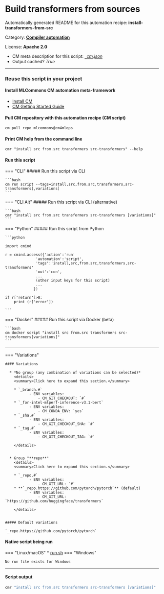 # Build transformers from sources
Automatically generated README for this automation recipe: **install-transformers-from-src**

Category: **[Compiler automation](..)**

License: **Apache 2.0**


* CM meta description for this script: *[_cm.json](https://github.com/mlcommons/cm4mlops/tree/main/script/install-transformers-from-src/_cm.json)*
* Output cached? *True*

---
### Reuse this script in your project

#### Install MLCommons CM automation meta-framework

* [Install CM](https://docs.mlcommons.org/ck/install)
* [CM Getting Started Guide](https://docs.mlcommons.org/ck/getting-started/)

#### Pull CM repository with this automation recipe (CM script)

```cm pull repo mlcommons@cm4mlops```

#### Print CM help from the command line

````cmr "install src from.src transformers src-transformers" --help````

#### Run this script

=== "CLI"
    ##### Run this script via CLI

    ```bash
    cm run script --tags=install,src,from.src,transformers,src-transformers[,variations] 
    ```
=== "CLI Alt"
    ##### Run this script via CLI (alternative)


    ```bash
    cmr "install src from.src transformers src-transformers [variations]" 
    ```

=== "Python"
    ##### Run this script from Python


    ```python

    import cmind

    r = cmind.access({'action':'run'
                  'automation':'script',
                  'tags':'install,src,from.src,transformers,src-transformers'
                  'out':'con',
                  ...
                  (other input keys for this script)
                  ...
                 })

    if r['return']>0:
        print (r['error'])

    ```


=== "Docker"
    ##### Run this script via Docker (beta)

    ```bash
    cm docker script "install src from.src transformers src-transformers[variations]" 
    ```
___

=== "Variations"


    #### Variations

      * *No group (any combination of variations can be selected)*
        <details>
        <summary>Click here to expand this section.</summary>

        * `_branch.#`
               - ENV variables:
                   - CM_GIT_CHECKOUT: `#`
        * `_for-intel-mlperf-inference-v3.1-bert`
               - ENV variables:
                   - CM_CONDA_ENV: `yes`
        * `_sha.#`
               - ENV variables:
                   - CM_GIT_CHECKOUT_SHA: `#`
        * `_tag.#`
               - ENV variables:
                   - CM_GIT_CHECKOUT_TAG: `#`

        </details>


      * Group "**repo**"
        <details>
        <summary>Click here to expand this section.</summary>

        * `_repo.#`
               - ENV variables:
                   - CM_GIT_URL: `#`
        * **`_repo.https://github.com/pytorch/pytorch`** (default)
               - ENV variables:
                   - CM_GIT_URL: `https://github.com/huggingface/transformers`

        </details>


    ##### Default variations

    `_repo.https://github.com/pytorch/pytorch`

#### Native script being run
=== "Linux/macOS"
     * [run.sh](https://github.com/mlcommons/cm4mlops/tree/main/script/install-transformers-from-src/run.sh)
=== "Windows"

    No run file exists for Windows
___
#### Script output
```bash
cmr "install src from.src transformers src-transformers [variations]"  -j
```